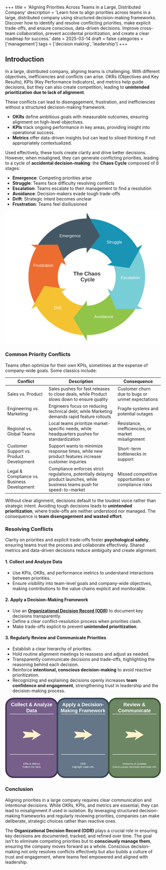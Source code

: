 +++
title = 'Aligning Priorities Across Teams in a Large, Distributed Company'
description = 'Learn how to align priorities across teams in a large, distributed company using structured decision-making frameworks. Discover how to identify and resolve conflicting priorities, make explicit trade-offs, and ensure conscious, data-driven decisions. Improve cross-team collaboration, prevent accidental prioritization, and create a clear roadmap for success.'
date = 2025-03-14
draft = false
categories = ['management']
tags = ['decision making', 'leadership']
+++

## Introduction

In a large, distributed company, aligning teams is challenging. With different objectives, inefficiencies and conflicts can arise. OKRs (Objectives and Key Results), KPIs (Key Performance Indicators), and metrics help guide decisions, but they can also create competition, leading to **unintended prioritization due to lack of alignment**.

These conflicts can lead to disengagement, frustration, and inefficiencies without a structured decision-making framework.

- **OKRs** define ambitious goals with measurable outcomes, ensuring alignment on high-level objectives.
- **KPIs** track ongoing performance in key areas, providing insight into operational success.
- **Metrics** offer data-driven insights but can lead to siloed thinking if not appropriately contextualized.

Used effectively, these tools create clarity and drive better decisions. However, when misaligned, they can generate conflicting priorities, leading to a cycle of **accidental decision-making**: the **Chaos Cycle** composed of 6 stages:

- **Emergence**: Competing priorities arise
- **Struggle**: Teams face difficulty resolving conflicts
- **Escalation**: Teams escalate to their management to find a resolution
- **Avoidance**: Decision-makers evade tough trade-offs
- **Drift**: Strategic intent becomes unclear
- **Frustration**: Teams feel disillusioned

![The Chaos Cycle](chaos-cycle.png)

### Common Priority Conflicts

Teams often optimize for their own KPIs, sometimes at the expense of company-wide goals. Some classics include:

| Conflict | Description | Consequence |
|----------|-------------|-------------|
| Sales vs. Product | Sales pushes for fast releases to close deals, while Product slows down to ensure quality | Customer churn due to bugs or unmet expectations |
| Engineering vs. Marketing | Engineers focus on reducing technical debt, while Marketing demands rapid feature rollouts | Fragile systems and potential outages |
| Regional vs. Global Teams | Local teams prioritize market-specific needs, while headquarters pushes for standardization | Resistance, inefficiencies, or market misalignment |
| Customer Support vs. Product Development | Support wants to minimize response times, while new product features increase customer inquiries | Short-term bottlenecks in support |
| Legal & Compliance vs. Business Development | Compliance enforces strict regulations, potentially delaying product launches, while business teams push for speed-to-market | Missed competitive opportunities or compliance risks |

Without clear alignment, decisions default to the loudest voice rather than strategic intent. Avoiding tough decisions leads to **unintended prioritization**, where trade-offs are neither understood nor managed. The consequence is **team disengagement and wasted effort**.

### Resolving Conflicts

Clarity on priorities and explicit trade-offs foster **psychological safety**, ensuring teams trust the process and collaborate effectively. Shared metrics and data-driven decisions reduce ambiguity and create alignment.

#### 1. Collect and Analyze Data
   - Use KPIs, OKRs, and performance metrics to understand interactions between priorities.
   - Ensure visibility into team-level goals and company-wide objectives, making contributions to the value chains explicit and monitorable.

#### 2. Apply a Decision-Making Framework
   - Use an [**Organizational Decision Record (ODR)**](https://migibert.github.io/posts/odr-intro/) to document key decisions transparently.
   - Define a clear conflict-resolution process when priorities clash.
   - Make trade-offs explicit to prevent **unintended prioritization**.

#### 3. Regularly Review and Communicate Priorities
   - Establish a clear hierarchy of priorities.
   - Hold routine alignment meetings to reassess and adjust as needed.
   - Transparently communicate decisions and trade-offs, highlighting the reasoning behind each decision.
   - Reinforce **intentional, conscious decision-making** to avoid reactive prioritization.
   - Recognizing and explaining decisions openly increases **team confidence and engagement**, strengthening trust in leadership and the decision-making process.

![Conflict Resolution Flowchart](conflicts.png)

### Conclusion

Aligning priorities in a large company requires clear communication and intentional decisions. While OKRs, KPIs, and metrics are essential, they can lead to misalignment if used in isolation. By leveraging structured decision-making frameworks and regularly reviewing priorities, companies can make deliberate, strategic choices rather than reactive ones.

The **Organizational Decision Record (ODR)** plays a crucial role in ensuring key decisions are documented, tracked, and refined over time. The goal isn’t to eliminate competing priorities but to **consciously manage them**, ensuring the company moves forward as a whole. Conscious decision-making not only resolves conflicts effectively but also builds a culture of trust and engagement, where teams feel empowered and aligned with leadership.

